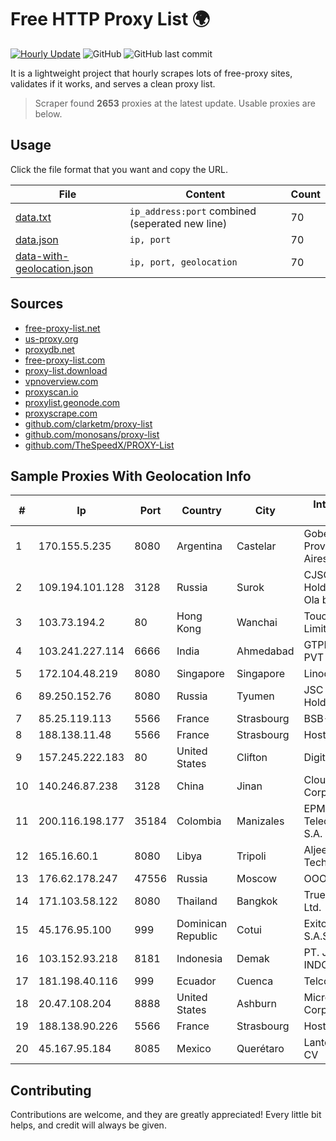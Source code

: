 
# Free HTTP Proxy List 🌍

[![Hourly Update](https://github.com/mertguvencli/http-proxy-list/actions/workflows/main.yml/badge.svg?branch=main)](https://github.com/mertguvencli/http-proxy-list/actions/workflows/main.yml)
![GitHub](https://img.shields.io/github/license/mertguvencli/http-proxy-list)
![GitHub last commit](https://img.shields.io/github/last-commit/mertguvencli/http-proxy-list)

It is a lightweight project that hourly scrapes lots of free-proxy sites, validates if it works, and serves a clean proxy list.


> Scraper found **2653** proxies at the latest update. Usable proxies are below.

## Usage

Click the file format that you want and copy the URL.


|File|Content|Count|
|----|-------|-----|
|[data.txt](https://raw.githubusercontent.com/mertguvencli/http-proxy-list/main/proxy-list/data.txt)|`ip_address:port` combined (seperated new line)|70|
|[data.json](https://raw.githubusercontent.com/mertguvencli/http-proxy-list/main/proxy-list/data.json)|`ip, port`|70|
|[data-with-geolocation.json](https://raw.githubusercontent.com/mertguvencli/http-proxy-list/main/proxy-list/data-with-geolocation.json)|`ip, port, geolocation`|70|

## Sources

* [free-proxy-list.net](https://free-proxy-list.net)
* [us-proxy.org](https://www.us-proxy.org)
* [proxydb.net](http://proxydb.net)
* [free-proxy-list.com](https://free-proxy-list.com/?page=&port=&type%5B%5D=http&type%5B%5D=https&up_time=0&search=Search)
* [proxy-list.download](https://www.proxy-list.download/HTTP)
* [vpnoverview.com](https://vpnoverview.com/privacy/anonymous-browsing/free-proxy-servers)
* [proxyscan.io](https://www.proxyscan.io)
* [proxylist.geonode.com](https://proxylist.geonode.com/api/proxy-list?limit=300&page=1&sort_by=lastChecked&sort_type=desc&protocols=http,https)
* [proxyscrape.com](https://api.proxyscrape.com/v2/?request=displayproxies&protocol=http&timeout=10000&country=all&ssl=all&anonymity=all)
* [github.com/clarketm/proxy-list](https://raw.githubusercontent.com/clarketm/proxy-list/master/proxy-list-raw.txt)
* [github.com/monosans/proxy-list](https://raw.githubusercontent.com/monosans/proxy-list/main/proxies/http.txt)
* [github.com/TheSpeedX/PROXY-List](https://raw.githubusercontent.com/TheSpeedX/PROXY-List/master/http.txt)


## Sample Proxies With Geolocation Info

|#|Ip|Port|Country|City|Internet Service Provider|
|-|--|----|-------|----|-------------------------|
|1|170.155.5.235|8080|Argentina|Castelar|Gobernacion de la Provincia de Buenos Aires|
|2|109.194.101.128|3128|Russia|Surok|CJSC "ER-Telecom Holding" Yoshkar-Ola branch|
|3|103.73.194.2|80|Hong Kong|Wanchai|TouchPal HK Co., Limited|
|4|103.241.227.114|6666|India|Ahmedabad|GTPL SMC Network PVT LTD|
|5|172.104.48.219|8080|Singapore|Singapore|Linode, LLC|
|6|89.250.152.76|8080|Russia|Tyumen|JSC "ER-Telecom Holding"|
|7|85.25.119.113|5566|France|Strasbourg|BSB-SERVICE|
|8|188.138.11.48|5566|France|Strasbourg|Host Europe GmbH|
|9|157.245.222.183|80|United States|Clifton|DigitalOcean, LLC|
|10|140.246.87.238|3128|China|Jinan|Cloud Computing Corporation|
|11|200.116.198.177|35184|Colombia|Manizales|EPM Telecomunicaciones S.A. E.S.P|
|12|165.16.60.1|8080|Libya|Tripoli|Aljeel Aljadeed For Technology|
|13|176.62.178.247|47556|Russia|Moscow|OOO Istranet|
|14|171.103.58.122|8080|Thailand|Bangkok|True Internet Co., Ltd.|
|15|45.176.95.100|999|Dominican Republic|Cotui|Exito Vision Cable S.A.S|
|16|103.152.93.218|8181|Indonesia|Demak|PT. JAYA LINTAS INDONESIA|
|17|181.198.40.116|999|Ecuador|Cuenca|Telconet S.A|
|18|20.47.108.204|8888|United States|Ashburn|Microsoft Corporation|
|19|188.138.90.226|5566|France|Strasbourg|Host Europe GmbH|
|20|45.167.95.184|8085|Mexico|Querétaro|Lantointernet SA De CV|



## Contributing

Contributions are welcome, and they are greatly appreciated! Every
little bit helps, and credit will always be given.

